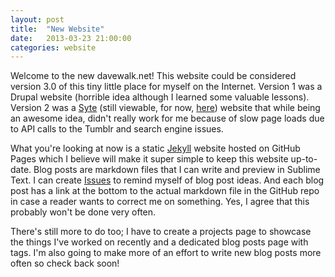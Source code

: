 ```yaml
---
layout: post
title:  "New Website"
date:   2013-03-23 21:00:00
categories: website
---
```


Welcome to the new davewalk.net! This website could be considered version 3.0 of this tiny little place for myself on the Internet. Version 1 was a Drupal website (horrible idea although I learned some valuable lessons). Version 2 was a [Syte](https://github.com/rigoneri/syte) (still viewable, for now, [here](http://davewalk.herokuapp.com/)) website that while being an awesome idea, didn't really work for me because of slow page loads due to API calls to the Tumblr and search engine issues.

What you're looking at now is a static [Jekyll](http://jekyllrb.com/) website hosted on GitHub Pages which I believe will make it super simple to keep this website up-to-date. Blog posts are markdown files that I can write and preview in Sublime Text. I can create [Issues](https://github.com/davewalk/davewalk.net/issues) to remind myself of blog post ideas. And each blog post has a link at the bottom to the actual markdown file in the GitHub repo in case a reader wants to correct me on something. Yes, I agree that this probably won't be done very often.

There's still more to do too; I have to create a projects page to showcase the things I've worked on recently and a dedicated blog posts page with tags. I'm also going to make more of an effort to write new blog posts more often so check back soon!
